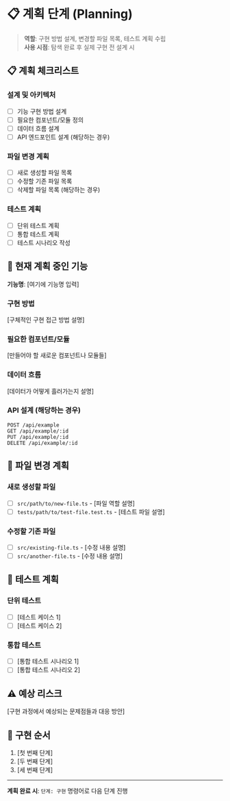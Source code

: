 # 📋 계획 단계 (Planning)

> **역할**: 구현 방법 설계, 변경할 파일 목록, 테스트 계획 수립  
> **사용 시점**: 탐색 완료 후 실제 구현 전 설계 시

## 📋 계획 체크리스트

### 설계 및 아키텍처

- [ ] 기능 구현 방법 설계
- [ ] 필요한 컴포넌트/모듈 정의
- [ ] 데이터 흐름 설계
- [ ] API 엔드포인트 설계 (해당하는 경우)

### 파일 변경 계획

- [ ] 새로 생성할 파일 목록
- [ ] 수정할 기존 파일 목록
- [ ] 삭제할 파일 목록 (해당하는 경우)

### 테스트 계획

- [ ] 단위 테스트 계획
- [ ] 통합 테스트 계획
- [ ] 테스트 시나리오 작성

## 🎯 현재 계획 중인 기능

**기능명**: [여기에 기능명 입력]

### 구현 방법

[구체적인 구현 접근 방법 설명]

### 필요한 컴포넌트/모듈

[만들어야 할 새로운 컴포넌트나 모듈들]

### 데이터 흐름

[데이터가 어떻게 흘러가는지 설명]

### API 설계 (해당하는 경우)

```
POST /api/example
GET /api/example/:id
PUT /api/example/:id
DELETE /api/example/:id
```

## 📁 파일 변경 계획

### 새로 생성할 파일

- [ ] `src/path/to/new-file.ts` - [파일 역할 설명]
- [ ] `tests/path/to/test-file.test.ts` - [테스트 파일 설명]

### 수정할 기존 파일

- [ ] `src/existing-file.ts` - [수정 내용 설명]
- [ ] `src/another-file.ts` - [수정 내용 설명]

## 🧪 테스트 계획

### 단위 테스트

- [ ] [테스트 케이스 1]
- [ ] [테스트 케이스 2]

### 통합 테스트

- [ ] [통합 테스트 시나리오 1]
- [ ] [통합 테스트 시나리오 2]

## ⚠️ 예상 리스크

[구현 과정에서 예상되는 문제점들과 대응 방안]

## 📝 구현 순서

1. [첫 번째 단계]
2. [두 번째 단계]
3. [세 번째 단계]

---

**계획 완료 시**: `단계: 구현` 명령어로 다음 단계 진행
